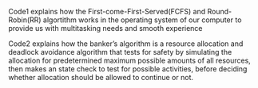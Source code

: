 Code1 explains how the First-come-First-Served(FCFS) and Round-Robin(RR) algortithm works in the operating system of our computer to provide us with multitasking needs and smooth experience

Code2 explains how the banker’s algorithm is a resource allocation and deadlock avoidance algorithm that tests for safety by simulating the allocation for predetermined maximum possible amounts 
of all resources, then makes an state check to test for possible activities, before deciding whether allocation should be allowed to continue or not.
